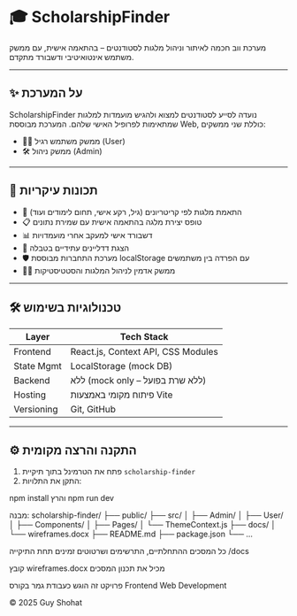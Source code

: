 # 🎓 ScholarshipFinder

מערכת ווב חכמה לאיתור וניהול מלגות לסטודנטים – בהתאמה אישית, עם ממשק משתמש אינטואיטיבי ודשבורד מתקדם.

---

## ✨ על המערכת

ScholarshipFinder נועדה לסייע לסטודנטים למצוא ולהגיש מועמדות למלגות שמתאימות לפרופיל האישי שלהם. המערכת מבוססת Web, כוללת שני ממשקים:
- 🧑‍🎓 ממשק משתמש רגיל (User)
- 🛠️ ממשק ניהול (Admin)

---

## 🚀 תכונות עיקריות

- 🎯 התאמת מלגות לפי קריטריונים (גיל, רקע אישי, תחום לימודים ועוד)
- 📋 טופס יצירת מלגה בהתאמה אישית עם שמירת נתונים
- 📊 דשבורד אישי למעקב אחרי מועמדויות
- 🔔 הצגת דדליינים עתידיים בטבלה
- 🛡️ מערכת התחברות מבוססת localStorage עם הפרדה בין משתמשים
- 🧑‍💻 ממשק אדמין לניהול המלגות והסטטיסטיקות

---

## 🛠️ טכנולוגיות בשימוש

| Layer       | Tech Stack                              |
|-------------|------------------------------------------|
| Frontend    | React.js, Context API, CSS Modules       |
| State Mgmt  | LocalStorage (mock DB)                   |
| Backend     | ללא (mock only – ללא שרת בפועל)         |
| Hosting     | פיתוח מקומי באמצעות Vite                |
| Versioning  | Git, GitHub                              |

---

## ⚙️ התקנה והרצה מקומית

1. פתח את הטרמינל בתוך תיקיית `scholarship-finder`
2. התקן את התלויות:


npm install
והרץ
npm run dev


מבנה:
scholarship-finder/
├── public/
├── src/
│   ├── Admin/
│   ├── User/
│   ├── Components/
│   ├── Pages/
│   └── ThemeContext.js
├── docs/
│   └── wireframes.docx
├── README.md
├── package.json
└── ...

כל המסכים ההתחלתיים, התרשימים ושרטוטים זמינים תחת התיקייה /docs

קובץ wireframes.docx מכיל את תכנון המסכים

פרויקט זה הוגש כעבודת גמר בקורס Frontend Web Development

© 2025 Guy Shohat
